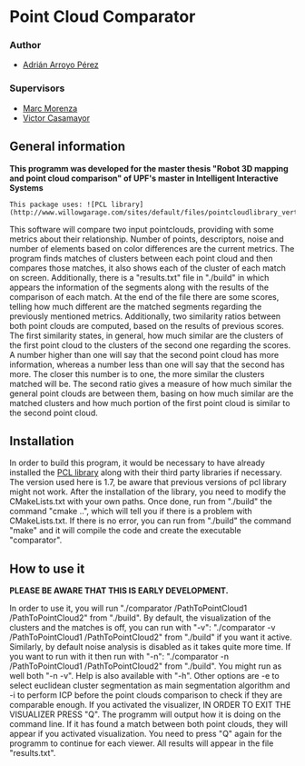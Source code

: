 # Point Cloud Comparator

### Author 
* [Adrián Arroyo Pérez](https://www.linkedin.com/in/adrian-arroyo-p%C3%A9rez-85217967/)

### Supervisors
* [Marc Morenza](https://www.upf.edu/es/web/etic/entry/-/-/97756/409/marc-morenza)
* [Victor Casamayor](https://www.upf.edu/es/web/etic/entry/-/-/116031/409/victor-casamayor)

## General information

**This programm was developed for the master thesis "Robot 3D mapping and point cloud comparison" of UPF's master in Intelligent Interactive Systems**

	This package uses: ![PCL library](http://www.willowgarage.com/sites/default/files/pointcloudlibrary_vert_small_pos.png)

This software will compare two input pointclouds, providing with some metrics about their relationship. Number of points, descriptors, noise and number of elements based on color differences are the current metrics. 
The program finds matches of clusters between each point cloud and then compares those matches, it also shows each of the cluster of each match on screen. Additionally, there is a "results.txt" file in "./build" in which appears the information of the segments along with the results of the comparison of each match. At the end of the file there are some scores, telling how much different are the matched segments regarding the previously mentioned metrics. Additionally, two similarity ratios between both point clouds are computed, based on the results of previous scores. The first similarity states, in general, how much similar are the clusters of the first point cloud to the clusters of the second one regarding the scores. A number higher than one will say that the second point cloud has more information, whereas a number less than one will say that the second has more. The closer this number is to one, the more similar the clusters matched will be. The second ratio gives a measure of how much similar the general point clouds are between them, basing on how much similar are the matched clusters and how much portion of the first point cloud is similar to the second point cloud.



## Installation

In order to build this program, it would be necessary to have already installed the [PCL library](http://pointclouds.org/) along with their third party libraries if necessary. The version used here is 1.7, be aware that previous versions of pcl library might not work. 
After the installation of the library, you need to modify the CMakeLists.txt with your own paths.
Once done, run from "./build" the command "cmake ..", which will tell you if there is a problem with CMakeLists.txt. If there is no error, you can run from "./build" the command "make" and it will compile the code and create the executable "comparator".


## How to use it

**PLEASE BE AWARE THAT THIS IS EARLY DEVELOPMENT.**

In order to use it, you will run "./comparator /PathToPointCloud1 /PathToPointCloud2" from "./build". By default, the visualization of the clusters and the matches is off, you can run with "-v": "./comparator -v /PathToPointCloud1 /PathToPointCloud2" from "./build" if you want it active. Similarly, by default noise analysis is disabled as it takes quite more time. If you want to run with it then run with "-n": "./comparator -n /PathToPointCloud1 /PathToPointCloud2" from "./build". You might run as well both "-n -v". Help is also available with "-h".
Other options are -e to select euclidean cluster segmentation as main segmentation algorithm and -i to perform ICP before the point clouds comparison to check if they are comparable enough.
If you activated the visualizer, IN ORDER TO EXIT THE VISUALIZER PRESS "Q". The programm will output how it is doing on the command line. If it has found a match between both point clouds, they will appear if you activated visualization. You need to press "Q" again for the programm to continue for each viewer.
All results will appear in the file "results.txt".
